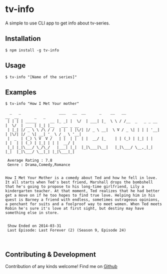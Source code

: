 # tv-info
A simple to use CLI app to get info about tv-series.

## Installation

```shell
$ npm install -g tv-info

```

## Usage

```shell
$ tv-info "[Name of the series]"
```
## Examples
```shell
$ tv-info "How I Met Your mother"

  _   _                 ___   __  __      _    __   __                 __  __       _   _               
 | | | | _____      __ |_ _| |  \/  | ___| |_  \ \ / /__  _   _ _ __  |  \/  | ___ | |_| |__   ___ _ __
 | |_| |/ _ \ \ /\ / /  | |  | |\/| |/ _ \ __|  \ V / _ \| | | | '__| | |\/| |/ _ \| __| '_ \ / _ \ '__|
 |  _  | (_) \ V  V /   | |  | |  | |  __/ |_    | | (_) | |_| | |    | |  | | (_) | |_| | | |  __/ |   
 |_| |_|\___/ \_/\_/   |___| |_|  |_|\___|\__|   |_|\___/ \__,_|_|    |_|  |_|\___/ \__|_| |_|\___|_|   

 Average Rating : 7.8
 Genre : Drama,Comedy,Romance


How I Met Your Mother is a comedy about Ted and how he fell in love. It all starts when Ted's best friend, Marshall drops the bombshell that he's going to propose to his long-time girlfriend, Lily a kindergarten teacher. At that moment, Ted realizes that he had better get a move on if he too hopes to find true love. Helping him in his quest is Barney a friend with endless, sometimes outrageous opinions, a penchant for suits and a foolproof way to meet women. When Ted meets Robin he's sure it's love at first sight, but destiny may have something else in store.


 Show Ended on 2014-03-31
 Last Episode: Last Forever (2) (Season 9, Episode 24)



```
## Contributing & Development
Contribution of any kinds welcome! Find me on [Github](https://github.com/Rishav159/tv-info)
